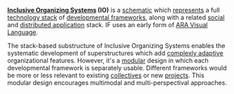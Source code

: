 **[Inclusive Organizing Systems](https://docs.google.com/drawings/d/1-WFMRYdueSBba1atcohX0G585zj-gBNlBvZQBqnEmEs/edit?usp=sharing) (IO)** is a [schematic](https://github.com/gcassel/Modular-Organizing-Terminology/blob/master/terms/schematic.md) which [represents](https://github.com/gcassel/Modular-Organizing-Terminology/blob/master/terms/represent.md) a full [technology stack](https://github.com/gcassel/Modular-Organizing-Terminology/blob/master/compound-terms/technology-stack.md) of [developmental frameworks](https://github.com/gcassel/Modular-Organizing-Terminology/blob/master/compound-terms/developmental-framework.md), along with a related [social](https://github.com/gcassel/Modular-Organizing-Terminology/blob/master/terms/social.md) and [distributed application](https://github.com/gcassel/Modular-Organizing-Terminology/blob/master/compound-terms/dapp.md) stack.  IF uses an early form of [ARA Visual Language](https://docs.google.com/document/d/1cO_s2x5Aky-GnrhX2Tj8hFtj3s6qGKzugEf8AQiiXRg/edit?usp=sharing).

The stack-based substructure of Inclusive Organizing Systems enables the systematic development of superstructures which add [complexly adaptive](https://github.com/gcassel/Modular-Organization-Terminology/blob/master/compound-terms/complex-adaptive-system.md) organizational features.  However, it's a [modular](https://github.com/gcassel/Modular-Organizing-Terminology/blob/master/terms/modular.md) design in which each developmental framework is separately usable.  Different frameworks would be more or less relevant to existing [collectives](https://github.com/gcassel/Modular-Organizing-Terminology/blob/master/terms/collective.md) or new [projects](https://github.com/gcassel/Modular-Organization-Terminology/blob/master/terms/project.md).  This modular design encourages multimodal and multi-perspectival approaches.
